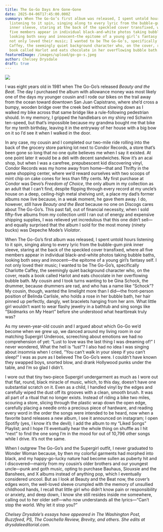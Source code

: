 ```yaml
---
title: The Go-Go Days Are Gone-Gone
date: 2025-04-06T17:45:00.000Z
summary: When The Go-Go’s first album was released, I spent untold hours
  listening to it spin, singing along to every lyric from the bubble-gum pink
  inner sleeve, staring at the back of the speckled cover transfixed, where all
  five members appear in individual black-and-white photos taking bubble baths,
  looking both sexy and innocent—the epitome of a young girl’s fantasy self. I
  not only loved their music; I wanted to be The Go-Go’s, specifically Charlotte
  Caffey, the seemingly quiet background character who, on the cover, reads a
  book called Harlot and eats chocolate in her overflowing bubble bath.
featuredImage: /images/upload/go-go-s.jpeg
author: Chelsey Drysdale
draft: true
---
```




![](/images/upload/go-go-s.jpeg)


I was eight years old in 1981 when The Go-Go’s released *Beauty and the Beat*. The day I purchased the album with allowance money was most likely one of the days my younger cousin and I rode our bikes on the trail away from the ocean toward downtown San Juan Capistrano, where she’d cross a bumpy, wooden bridge over the creek bed without slowing down as I walked my bike across that same bridge like a rule-following pedestrian should. In my memory, I gripped the handlebars on my shiny red Schwinn ten-speed, but that’s impossible because my grandma bought me that bike for my tenth birthday, leaving it in the entryway of her house with a big bow on it so I’d see it when I walked in the door. 

In any case, my cousin and I completed our two-mile ride rolling into the back of the grocery store parking lot next to Condor Records, a store that’s been gone so long that no one quite believes me when I say it existed. At one point later it would be a deli with decent sandwiches. Now it’s an acai shop, but when I was a carefree, prepubescent kid discovering vinyl, Condor Records was my home away from home—that and Thrifty in the same shopping center, where we’d reward ourselves with two scoops of mint chip on cake cones for less than fifty cents. My first purchase at Condor was Devo’s *Freedom of Choice*, the only album in my collection as an adult that I can’t find, despite flipping through every record at my uncle’s house on a deep, ceiling-high metal shelving unit, a place my dad’s former albums now live because, in a weak moment, he gave them away. I do, however, still have *Beauty and the Beat* because no one on Discogs cares about The Go-Go’s. This past fall, out of financial necessity, when I sold fifty-five albums from my collection until I ran out of energy and expensive shipping supplies, I was relieved yet incredulous that this one didn’t sell—and equally surprised that the album I sold for the most money (ninety bucks) was Depeche Mode’s *Violator*. 


When The Go-Go’s first album was released, I spent untold hours listening to it spin, singing along to every lyric from the bubble-gum pink inner sleeve, staring at the back of the speckled cover transfixed, where all five members appear in individual black-and-white photos taking bubble baths, looking both sexy and innocent—the epitome of a young girl’s fantasy self. I not only loved their music; I wanted to be The Go-Go’s, specifically Charlotte Caffey, the seemingly quiet background character who, on the cover, reads a book called Harlot and eats chocolate in her overflowing bubble bath. My cousin and I took turns wanting to be Gina Schock, the drummer, because drummers are rad, and who has a name like “Schock”? My cousin, though, wanted the limelight more than I did—the front-person position of Belinda Carlisle, who holds a rose in her bubble bath, her hair pinned up perfectly, dangly, wet bracelets hanging from her arm. What little girl wouldn’t want to wear flashy jewelry in a bathtub and sing songs like “Skidmarks on My Heart” before she understood what heartbreak truly was? 

As my seven-year-old cousin and I argued about which Go-Go we’d become when we grew up, we danced around my living room in our matching Supergirl Underoos, screeching about emotions we had no comprehension of yet: “Lust to love was the last thing I was dreaming of!” I never wondered, What the hell is “lust”? I also had no idea I was singing about insomnia when I cried, “You can’t walk in your sleep if you can’t sleep!” I was as pure as I believed The Go-Go’s were. I couldn’t have known they swapped boys, snorted blow, and drank Hollywood punks under the table, and I’m so glad I didn’t.   

I wore out that tiny two-piece Supergirl undergarment as much as I wore out that flat, round, black miracle of music, which, to this day, doesn’t have one substantial scratch on it. Even as a child, I handled vinyl by the edges and carefully wiped the dust off its grooves with a clean, smooth brush. It was all part of a ritual that no longer exists. Instead of riding a bike two miles, scouring a store, slicing through the plastic wrap down the open edge, carefully placing a needle onto a precious piece of hardware, and reading every word in the order the songs were intended to be heard, now when a favorite band releases a new album, I see it announced on instagram; I open Spotify (yes, I know it’s the devil); I add the album to my “Liked Songs” Playlist; and I hope I’ll eventually hear the whole thing on shuffle as I hit “next” to find the one song I’m in the mood for out of 10,796 other songs while I drive. It’s not the same.

When I outgrew The Go-Go’s and the Supergirl outfit, I never graduated to Wonder Woman because, by then my colorful garments had morphed into black, and my happy-go-lucky nature had become sullen as puberty hit and I discovered—mainly from my cousin’s older brothers and our youngest uncle—punk and goth music, opting to purchase Bauhaus, Siouxsie and the Banshees, and X albums instead of anything pop, which I eventually considered uncool. But as I look at Beauty and the Beat now, the cover’s edges worn, the well-loved sleeve crumpled with the memory of unsullied childhood hands, I recall that little girl who didn’t know pain or responsibility or anxiety, and deep down, I know she still resides inside me somewhere, calling out to her older self—who now understands all the lyrics—“Can’t stop the world. Why let it stop you?”  

*Chelsey Drysdale’s essays have appeared in The Washington Post, Buzzfeed, PS, The Coachella Review, Brevity, and others. She edits at drysdaleeditorial.com.*
